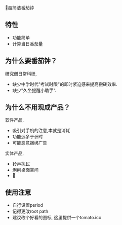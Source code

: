 :tomato:超简洁番茄钟
## 特性
- 功能简单
- 计算当日番茄量

## 为什么要番茄钟？
研究僧日常科研,
- 缺少中学时代"考试时限"的即时紧迫感来提高搬砖效率.
- 缺少"久坐提醒小助手".

## 为什么不用现成产品？
软件产品,
- 吸引对手机的注意,本就是消耗
- 功能远多于计时
- 可能恶意捆绑广告

实体产品,
- 铃声扰民
- 剥削桌面空间
- 💸

## 使用注意
- 自行设置period
- 记得更改root path
- 建议改个好看的图标, 这里提供一个tomato.ico
